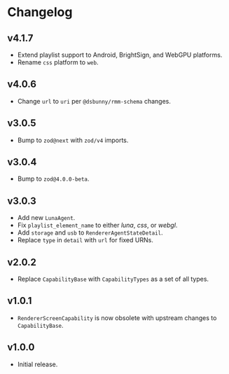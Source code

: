 # Changelog
## v4.1.7
- Extend playlist support to Android, BrightSign, and WebGPU platforms.
- Rename `css` platform to `web`.

## v4.0.6
- Change `url` to `uri` per `@dsbunny/rmm-schema` changes.

## v3.0.5
- Bump to `zod@next` with `zod/v4` imports.

## v3.0.4
- Bump to `zod@4.0.0-beta`.

## v3.0.3
- Add new `LunaAgent`.
- Fix `playlist_element_name` to either _luna_, _css_, or _webgl_.
- Add `storage` and `usb` to `RendererAgentStateDetail`.
- Replace `type` in `detail` with `url` for fixed URNs.

## v2.0.2
- Replace `CapabilityBase` with `CapabilityTypes` as a set of all types.

## v1.0.1
- `RendererScreenCapability` is now obsolete with upstream changes to `CapabilityBase`.

## v1.0.0
- Initial release.
